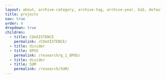 ```yaml
---
layout: about, archive-category, archive-tag, archive-year, bib, default, distill, none, page, post
title: projects
nav: true
order: 4
dropdown: true
children:
  - title: COeXISTENCE
    permalink: /COeXISTENCE/
  - title: divider
  - title: OPUS
    permalink: /research/g_1_OPUS/
  - title: divider
  - title: SUM
    permalink: /research/SUM/
---
```

